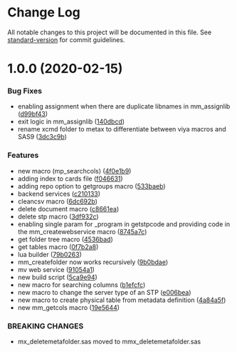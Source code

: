 # Change Log

All notable changes to this project will be documented in this file. See [standard-version](https://github.com/conventional-changelog/standard-version) for commit guidelines.

<a name="1.0.0"></a>
# 1.0.0 (2020-02-15)


### Bug Fixes

* enabling assignment when there are duplicate libnames in mm_assignlib ([d99bf43](https://github.com/macropeople/macrocore/commit/d99bf43))
* exit logic in mm_assignlib ([140dbcd](https://github.com/macropeople/macrocore/commit/140dbcd))
* rename xcmd folder to metax to differentiate between viya macros and SAS9 ([3dc3c9b](https://github.com/macropeople/macrocore/commit/3dc3c9b))


### Features

*  new macro (mp_searchcols) ([4f0e1b9](https://github.com/macropeople/macrocore/commit/4f0e1b9))
* adding index to cards file ([f046631](https://github.com/macropeople/macrocore/commit/f046631))
* adding repo option to getgroups macro ([533baeb](https://github.com/macropeople/macrocore/commit/533baeb))
* backend services ([c210133](https://github.com/macropeople/macrocore/commit/c210133))
* cleancsv macro ([6dc692b](https://github.com/macropeople/macrocore/commit/6dc692b))
* delete document macro ([c8661ea](https://github.com/macropeople/macrocore/commit/c8661ea))
* delete stp macro ([3df932c](https://github.com/macropeople/macrocore/commit/3df932c))
* enabling single param for _program in getstpcode and providing code in the mm_createwebservice macro ([8745a7c](https://github.com/macropeople/macrocore/commit/8745a7c))
* get folder tree macro ([4536bad](https://github.com/macropeople/macrocore/commit/4536bad))
* get tables macro ([0f7b2a8](https://github.com/macropeople/macrocore/commit/0f7b2a8))
* lua builder ([79b0263](https://github.com/macropeople/macrocore/commit/79b0263))
* mm_createfolder now works recursively ([9b0bdae](https://github.com/macropeople/macrocore/commit/9b0bdae))
* mv web service ([91054a1](https://github.com/macropeople/macrocore/commit/91054a1))
* new build script ([5ca9e94](https://github.com/macropeople/macrocore/commit/5ca9e94))
* new macro for searching columns ([b1efcfc](https://github.com/macropeople/macrocore/commit/b1efcfc))
* new macro to change the server type of an STP ([e006bea](https://github.com/macropeople/macrocore/commit/e006bea))
* new macro to create physical table from metadata definition ([4a84a5f](https://github.com/macropeople/macrocore/commit/4a84a5f))
* new mm_getcols macro ([19e5644](https://github.com/macropeople/macrocore/commit/19e5644))


### BREAKING CHANGES

* mx_deletemetafolder.sas moved to mmx_deletemetafolder.sas
